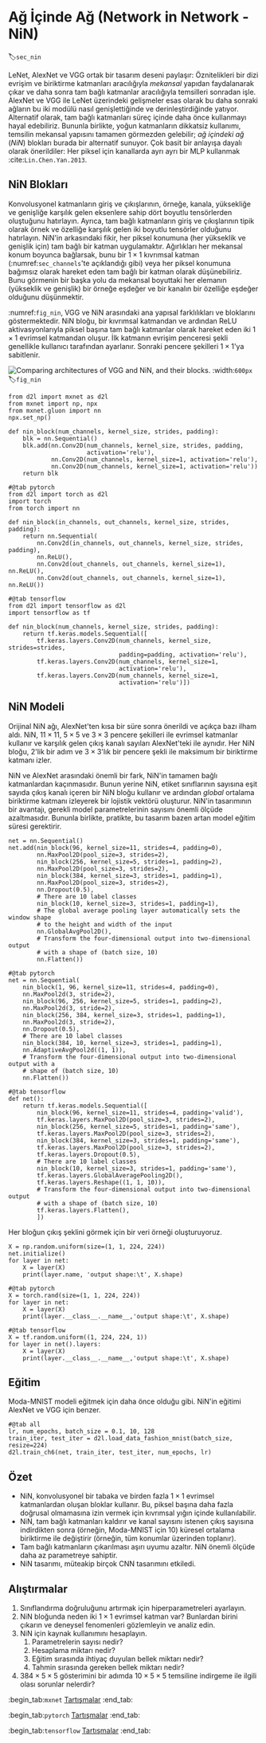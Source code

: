 # Ağ İçinde Ağ (Network in Network - NiN)
:label:`sec_nin`

LeNet, AlexNet ve VGG ortak bir tasarım deseni paylaşır: Öznitelikleri bir dizi evrişim ve biriktirme katmanları aracılığıyla *mekansal* yapıdan faydalanarak çıkar ve daha sonra tam bağlı katmanlar aracılığıyla temsilleri sonradan işle. AlexNet ve VGG ile LeNet üzerindeki gelişmeler esas olarak bu daha sonraki ağların bu iki modülü nasıl genişlettiğinde ve derinleştirdiğinde yatıyor. Alternatif olarak, tam bağlı katmanları süreç içinde daha önce kullanmayı hayal edebiliriz. Bununla birlikte, yoğun katmanların dikkatsiz kullanımı, temsilin mekansal yapısını tamamen görmezden gelebilir; *ağ içindeki ağ* (*NiN*) blokları burada bir alternatif sunuyor. Çok basit bir anlayışa dayalı olarak önerildiler: Her piksel için kanallarda ayrı ayrı bir MLP kullanmak :cite:`Lin.Chen.Yan.2013`.

## NiN Blokları

Konvolusyonel katmanların giriş ve çıkışlarının, örneğe, kanala, yüksekliğe ve genişliğe karşılık gelen eksenlere sahip dört boyutlu tensörlerden oluştuğunu hatırlayın. Ayrıca, tam bağlı katmanların giriş ve çıkışlarının tipik olarak örnek ve özelliğe karşılık gelen iki boyutlu tensörler olduğunu hatırlayın. NiN'in arkasındaki fikir, her piksel konumuna (her yükseklik ve genişlik için) tam bağlı bir katman uygulamaktır. Ağırlıkları her mekansal konum boyunca bağlarsak, bunu bir $1\times 1$ kıvrımsal katman (:numref:`sec_channels`'te açıklandığı gibi) veya her piksel konumuna bağımsız olarak hareket eden tam bağlı bir katman olarak düşünebiliriz. Bunu görmenin bir başka yolu da mekansal boyuttaki her elemanın (yükseklik ve genişlik) bir örneğe eşdeğer ve bir kanalın bir özelliğe eşdeğer olduğunu düşünmektir.

:numref:`fig_nin`, VGG ve NiN arasındaki ana yapısal farklılıkları ve bloklarını göstermektedir. NiN bloğu, bir kıvrımsal katmandan ve ardından ReLU aktivasyonlarıyla piksel başına tam bağlı katmanlar olarak hareket eden iki $1\times 1$ evrimsel katmandan oluşur. İlk katmanın evrişim penceresi şekli genellikle kullanıcı tarafından ayarlanır. Sonraki pencere şekilleri $1 \times 1$'ya sabitlenir.

![Comparing architectures of VGG and NiN, and their blocks.](../img/nin.svg)
:width:`600px`
:label:`fig_nin`

```{.python .input}
from d2l import mxnet as d2l
from mxnet import np, npx
from mxnet.gluon import nn
npx.set_np()

def nin_block(num_channels, kernel_size, strides, padding):
    blk = nn.Sequential()
    blk.add(nn.Conv2D(num_channels, kernel_size, strides, padding,
                      activation='relu'),
            nn.Conv2D(num_channels, kernel_size=1, activation='relu'),
            nn.Conv2D(num_channels, kernel_size=1, activation='relu'))
    return blk
```

```{.python .input}
#@tab pytorch
from d2l import torch as d2l
import torch
from torch import nn

def nin_block(in_channels, out_channels, kernel_size, strides, padding):
    return nn.Sequential(
        nn.Conv2d(in_channels, out_channels, kernel_size, strides, padding),
        nn.ReLU(),
        nn.Conv2d(out_channels, out_channels, kernel_size=1), nn.ReLU(),
        nn.Conv2d(out_channels, out_channels, kernel_size=1), nn.ReLU())
```

```{.python .input}
#@tab tensorflow
from d2l import tensorflow as d2l
import tensorflow as tf

def nin_block(num_channels, kernel_size, strides, padding):
    return tf.keras.models.Sequential([
        tf.keras.layers.Conv2D(num_channels, kernel_size, strides=strides,
                               padding=padding, activation='relu'),
        tf.keras.layers.Conv2D(num_channels, kernel_size=1,
                               activation='relu'),
        tf.keras.layers.Conv2D(num_channels, kernel_size=1,
                               activation='relu')])
```

## NiN Modeli

Orijinal NiN ağı, AlexNet'ten kısa bir süre sonra önerildi ve açıkça bazı ilham aldı. NiN, $11\times 11$, $5\times 5$ ve $3\times 3$ pencere şekilleri ile evrimsel katmanlar kullanır ve karşılık gelen çıkış kanalı sayıları AlexNet'teki ile aynıdır. Her NiN bloğu, 2'lik bir adım ve $3\times 3$'lık bir pencere şekli ile maksimum bir biriktirme katmanı izler.

NiN ve AlexNet arasındaki önemli bir fark, NiN'in tamamen bağlı katmanlardan kaçınmasıdır. Bunun yerine NiN, etiket sınıflarının sayısına eşit sayıda çıkış kanalı içeren bir NiN bloğu kullanır ve ardından *global* ortalama biriktirme katmanı izleyerek bir lojistik vektörü oluşturur. NiN'in tasarımının bir avantajı, gerekli model parametrelerinin sayısını önemli ölçüde azaltmasıdır. Bununla birlikte, pratikte, bu tasarım bazen artan model eğitim süresi gerektirir.

```{.python .input}
net = nn.Sequential()
net.add(nin_block(96, kernel_size=11, strides=4, padding=0),
        nn.MaxPool2D(pool_size=3, strides=2),
        nin_block(256, kernel_size=5, strides=1, padding=2),
        nn.MaxPool2D(pool_size=3, strides=2),
        nin_block(384, kernel_size=3, strides=1, padding=1),
        nn.MaxPool2D(pool_size=3, strides=2),
        nn.Dropout(0.5),
        # There are 10 label classes
        nin_block(10, kernel_size=3, strides=1, padding=1),
        # The global average pooling layer automatically sets the window shape
        # to the height and width of the input
        nn.GlobalAvgPool2D(),
        # Transform the four-dimensional output into two-dimensional output
        # with a shape of (batch size, 10)
        nn.Flatten())
```

```{.python .input}
#@tab pytorch
net = nn.Sequential(
    nin_block(1, 96, kernel_size=11, strides=4, padding=0),
    nn.MaxPool2d(3, stride=2),
    nin_block(96, 256, kernel_size=5, strides=1, padding=2),
    nn.MaxPool2d(3, stride=2),
    nin_block(256, 384, kernel_size=3, strides=1, padding=1),
    nn.MaxPool2d(3, stride=2),
    nn.Dropout(0.5),
    # There are 10 label classes
    nin_block(384, 10, kernel_size=3, strides=1, padding=1),
    nn.AdaptiveAvgPool2d((1, 1)),
    # Transform the four-dimensional output into two-dimensional output with a
    # shape of (batch size, 10)
    nn.Flatten())
```

```{.python .input}
#@tab tensorflow
def net():
    return tf.keras.models.Sequential([
        nin_block(96, kernel_size=11, strides=4, padding='valid'),
        tf.keras.layers.MaxPool2D(pool_size=3, strides=2),
        nin_block(256, kernel_size=5, strides=1, padding='same'),
        tf.keras.layers.MaxPool2D(pool_size=3, strides=2),
        nin_block(384, kernel_size=3, strides=1, padding='same'),
        tf.keras.layers.MaxPool2D(pool_size=3, strides=2),
        tf.keras.layers.Dropout(0.5),
        # There are 10 label classes
        nin_block(10, kernel_size=3, strides=1, padding='same'),
        tf.keras.layers.GlobalAveragePooling2D(),
        tf.keras.layers.Reshape((1, 1, 10)),
        # Transform the four-dimensional output into two-dimensional output
        # with a shape of (batch size, 10)
        tf.keras.layers.Flatten(),
        ])
```

Her bloğun çıkış şeklini görmek için bir veri örneği oluşturuyoruz.

```{.python .input}
X = np.random.uniform(size=(1, 1, 224, 224))
net.initialize()
for layer in net:
    X = layer(X)
    print(layer.name, 'output shape:\t', X.shape)
```

```{.python .input}
#@tab pytorch
X = torch.rand(size=(1, 1, 224, 224))
for layer in net:
    X = layer(X)
    print(layer.__class__.__name__,'output shape:\t', X.shape)
```

```{.python .input}
#@tab tensorflow
X = tf.random.uniform((1, 224, 224, 1))
for layer in net().layers:
    X = layer(X)
    print(layer.__class__.__name__,'output shape:\t', X.shape)
```

## Eğitim

Moda-MNIST modeli eğitmek için daha önce olduğu gibi. NiN'in eğitimi AlexNet ve VGG için benzer.

```{.python .input}
#@tab all
lr, num_epochs, batch_size = 0.1, 10, 128
train_iter, test_iter = d2l.load_data_fashion_mnist(batch_size, resize=224)
d2l.train_ch6(net, train_iter, test_iter, num_epochs, lr)
```

## Özet

* NiN, konvolusyonel bir tabaka ve birden fazla $1\times 1$ evrimsel katmanlardan oluşan bloklar kullanır. Bu, piksel başına daha fazla doğrusal olmamasına izin vermek için kıvrımsal yığın içinde kullanılabilir.
* NiN, tam bağlı katmanları kaldırır ve kanal sayısını istenen çıkış sayısına indirdikten sonra (örneğin, Moda-MNIST için 10) küresel ortalama biriktirme ile değiştirir (örneğin, tüm konumlar üzerinden toplanır).
* Tam bağlı katmanların çıkarılması aşırı uyumu azaltır. NiN önemli ölçüde daha az parametreye sahiptir.
* NiN tasarımı, müteakip birçok CNN tasarımını etkiledi.

## Alıştırmalar

1. Sınıflandırma doğruluğunu artırmak için hiperparametreleri ayarlayın.
1. NiN bloğunda neden iki $1\times 1$ evrimsel katman var? Bunlardan birini çıkarın ve deneysel fenomenleri gözlemleyin ve analiz edin.
1. NiN için kaynak kullanımını hesaplayın.
    1. Parametrelerin sayısı nedir?
    1. Hesaplama miktarı nedir?
    1. Eğitim sırasında ihtiyaç duyulan bellek miktarı nedir?
    1. Tahmin sırasında gereken bellek miktarı nedir?
1. $384 \times 5 \times 5$ gösterimini bir adımda $10 \times 5 \times 5$ temsiline indirgeme ile ilgili olası sorunlar nelerdir?

:begin_tab:`mxnet`
[Tartışmalar](https://discuss.d2l.ai/t/79)
:end_tab:

:begin_tab:`pytorch`
[Tartışmalar](https://discuss.d2l.ai/t/80)
:end_tab:

:begin_tab:`tensorflow`
[Tartışmalar](https://discuss.d2l.ai/t/332)
:end_tab:
